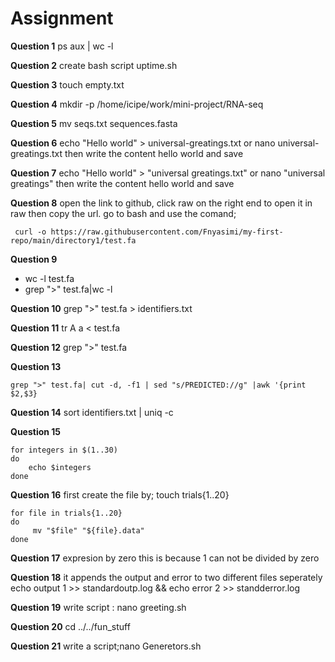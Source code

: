 # Assignment 
**Question 1**
ps aux | wc -l

 **Question 2**
create bash script uptime.sh
 


**Question 3**
touch empty.txt


**Question 4**
mkdir -p /home/icipe/work/mini-project/RNA-seq


**Question 5**
mv seqs.txt sequences.fasta


**Question 6**
echo "Hello world" > universal-greatings.txt
   or nano universal-greatings.txt
   then write the content hello world and save


**Question 7**
echo "Hello world" > "universal greatings.txt"
   or nano "universal greatings"
   then write the content hello world and save


**Question 8**
open the link to github, click raw on the right end to open it in raw then copy the url.
  go to bash and use the comand;
```bash=
 curl -o https://raw.githubusercontent.com/Fnyasimi/my-first-repo/main/directory1/test.fa
```


 
   **Question 9**
 
 - wc -l test.fa
 - grep ">" test.fa|wc -l  


**Question 10** 
grep ">" test.fa > identifiers.txt

**Question 11**
tr A a < test.fa


**Question 12**
grep ">" test.fa 

**Question 13**
```bash=
grep ">" test.fa| cut -d, -f1 | sed "s/PREDICTED://g" |awk '{print $2,$3}
```


**Question 14**
sort identifiers.txt | uniq -c

**Question 15**
```bash=
for integers in $(1..30)
do
    echo $integers
done

```

**Question 16**
first create the file by; touch trials{1..20}
```bash=
for file in trials{1..20}
do
     mv "$file" "${file}.data"
done
```

**Question 17**
expresion by zero
this is because 1 can not be divided by zero


**Question 18**
it appends the output and error to two different files seperately
echo output 1 >> standardoutp.log && echo error 2 >> standderror.log


**Question 19**
write script : nano greeting.sh

**Question 20**
cd ../../fun_stuff


**Question 21**
write a script;nano Generetors.sh


